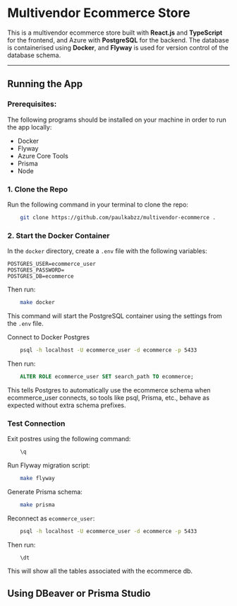 # Multivendor Ecommerce Store

This is a multivendor ecommerce store built with **React.js** and **TypeScript** for the frontend, and Azure with **PostgreSQL** for the backend. The database is containerised using **Docker**, and **Flyway** is used for version control of the database schema.

---

## Running the App


### Prerequisites:

The following programs should be installed on your machine in order to run the app locally:
- Docker 
- Flyway
- Azure Core Tools
- Prisma 
- Node


### 1. Clone the Repo

Run the following command in your terminal to clone the repo:

``` bash
    git clone https://github.com/paulkabzz/multivendor-ecommerce .
```

### 2. Start the Docker Container

In the `docker` directory, create a `.env` file with the following variables:

```
POSTGRES_USER=ecommerce_user
POSTGRES_PASSWORD=
POSTGRES_DB=ecommerce
```

Then run:
```bash
    make docker
```

This command will start the PostgreSQL container using the settings from the `.env` file.

Connect to Docker Postgres
```bash
    psql -h localhost -U ecommerce_user -d ecommerce -p 5433
```

Then run:
```sql
    ALTER ROLE ecommerce_user SET search_path TO ecommerce;
```

This tells Postgres to automatically use the ecommerce schema when ecommerce_user connects, so tools like psql, Prisma, etc., behave as expected without extra schema prefixes.

### Test Connection

Exit postres using the following command:

```bash
    \q
```

Run Flyway migration script:
```bash
    make flyway
```

Generate Prisma schema:

```bash
    make prisma
```

Reconnect as `ecommerce_user`:
```bash
    psql -h localhost -U ecommerce_user -d ecommerce -p 5433
```

Then run:

```bash
    \dt
```

This will show all the tables associated with the ecommerce db.

## Using DBeaver or Prisma Studio
